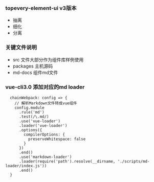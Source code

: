 <!--
 * @Author: shiliangL
 * @Date: 2020-10-14 10:13:35
 * @LastEditTime: 2020-10-14 17:57:07
 * @LastEditors: Do not edit
 * @Description: 
 * @FilePath: /topevery-element/README.md
-->
### topevery-element-ui v3版本 

- 抽离
- 细化
- 分离

### 关键文件说明

- src 文件大部分作为组件库样例使用
- packages 主机源码
- md-docs 组件md文件

### vue-cli3.0 添加对应的md loader

```
  chainWebpack: config => {
    // 解析Markdown文件转成vue组件
    config.module
      .rule('md')
      .test(/\.md/)
      .use('vue-loader')
      .loader('vue-loader')
      .options({
        compilerOptions: {
          preserveWhitespace: false
        }
      })
      .end()
      .use('markdown-loader')
      .loader(require('path').resolve(__dirname, './scripts/md-loader/index.js'))
      .end()
  }
  
```